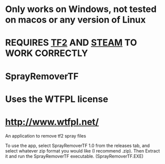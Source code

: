 # Only works on Windows, not tested on macos or any version of Linux
# REQUIRES [TF2](https://store.steampowered.com/app/440/Team_Fortress_2/) AND [STEAM](https://store.steampowered.com/about/) TO WORK CORRECTLY
# SprayRemoverTF
# Uses the WTFPL license
# http://www.wtfpl.net/

An application to remove  tf2 spray files

To use the app, select SprayRemoverTF 1.0 from the releases tab, and select whatever zip format you would like (I recommend .zip). Then Extract it and run the SprayRemoverTF executable. (SprayRemoverTF.EXE)


